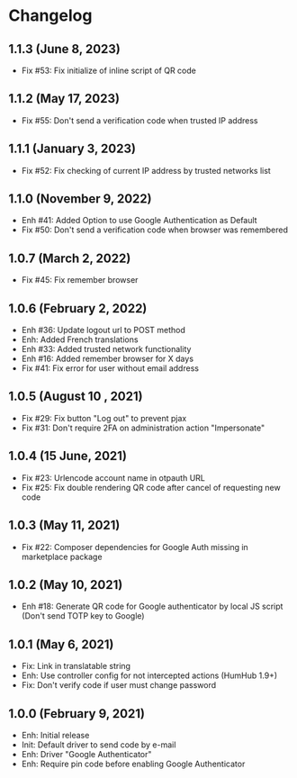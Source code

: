 Changelog
=========

1.1.3 (June 8, 2023)
--------------------
- Fix #53: Fix initialize of inline script of QR code

1.1.2 (May 17, 2023)
-------------------
- Fix #55: Don't send a verification code when trusted IP address

1.1.1 (January 3, 2023)
-----------------------
- Fix #52: Fix checking of current IP address by trusted networks list

1.1.0 (November 9, 2022)
------------------------
- Enh #41: Added Option to use Google Authentication as Default
- Fix #50: Don't send a verification code when browser was remembered

1.0.7 (March 2, 2022)
---------------------
- Fix #45: Fix remember browser

1.0.6 (February 2, 2022)
-------------------------
- Enh #36: Update logout url to POST method
- Enh: Added French translations
- Enh #33: Added trusted network functionality
- Enh #16: Added remember browser for X days
- Fix #41: Fix error for user without email address

1.0.5 (August 10 , 2021)
-----------------------
- Fix #29: Fix button "Log out" to prevent pjax
- Fix #31: Don't require 2FA on administration action "Impersonate"

1.0.4 (15 June, 2021)
---------------------
- Fix #23: Urlencode account name in otpauth URL 
- Fix #25: Fix double rendering QR code after cancel of requesting new code

1.0.3 (May 11, 2021)
--------------------
- Fix #22: Composer dependencies for Google Auth missing in marketplace package 

1.0.2 (May 10, 2021)
--------------------
- Enh #18: Generate QR code for Google authenticator by local JS script (Don't send TOTP key to Google)

1.0.1 (May 6, 2021)
-------------------
- Fix: Link in translatable string
- Enh: Use controller config for not intercepted actions (HumHub 1.9+)
- Fix: Don't verify code if user must change password

1.0.0 (February 9, 2021)
------------------------
- Enh: Initial release
- Init: Default driver to send code by e-mail
- Enh: Driver "Google Authenticator"
- Enh: Require pin code before enabling Google Authenticator
